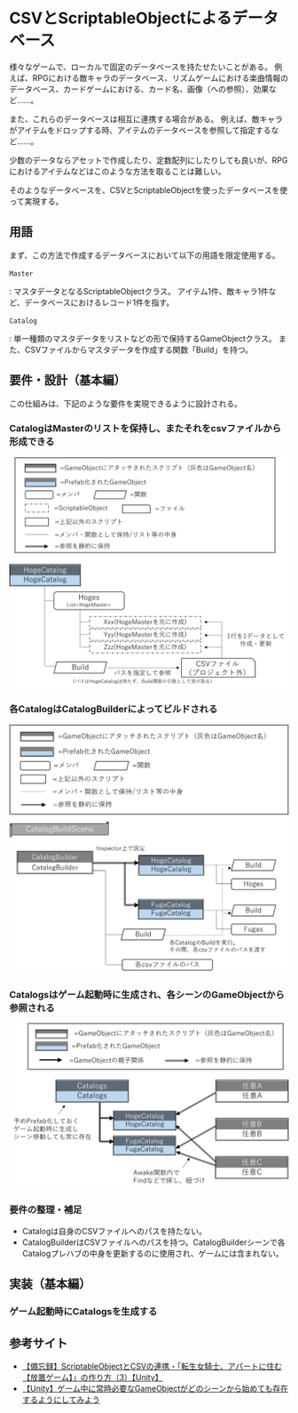 # CSVとScriptableObjectによるデータベース

様々なゲームで、ローカルで固定のデータベースを持たせたいことがある。
例えば、RPGにおける敵キャラのデータベース、リズムゲームにおける楽曲情報のデータベース、カードゲームにおける、カード名、画像（への参照）、効果など……。

また、これらのデータベースは相互に連携する場合がある。
例えば、敵キャラがアイテムをドロップする時、アイテムのデータベースを参照して指定するなど……。

少数のデータならアセットで作成したり、定数配列にしたりしても良いが、RPGにおけるアイテムなどはこのような方法を取ることは難しい。

そのようなデータベースを、CSVとScriptableObjectを使ったデータベースを使って実現する。

## 用語

まず、この方法で作成するデータベースにおいて以下の用語を限定使用する。

`Master`

:   マスタデータとなるScriptableObjectクラス。
    アイテム1件、敵キャラ1件など、データベースにおけるレコード1件を指す。

`Catalog`

:   単一種類のマスタデータをリストなどの形で保持するGameObjectクラス。
    また、CSVファイルからマスタデータを作成する関数「Build」を持つ。

## 要件・設計（基本編）

この仕組みは、下記のような要件を実現できるように設計される。

### CatalogはMasterのリストを保持し、またそれをcsvファイルから形成できる

![CatalogはMasterを保持し、またそれをcsvファイルから形成できる](./img_csv_so_database/catalog_has_masters_and_can_build_from_csv.png)

### 各CatalogはCatalogBuilderによってビルドされる

![各CatalogはCatalogBuilderによってビルドされる](./img_csv_so_database/catalogs_are_built_by_catalog_builder.png)

### Catalogsはゲーム起動時に生成され、各シーンのGameObjectから参照される

![Catalogsはゲーム起動時に生成され、各シーンのGameObjectから参照される](./img_csv_so_database/static_catalogs_are_referred_by_gameobjects.png)

### 要件の整理・補足

- Catalogは自身のCSVファイルへのパスを持たない。
- CatalogBuilderはCSVファイルへのパスを持つ。CatalogBuilderシーンで各Catalogプレハブの中身を更新するのに使用され、ゲームには含まれない。

## 実装（基本編）

### ゲーム起動時にCatalogsを生成する



## 参考サイト

- [【備忘録】ScriptableObjectとCSVの連携・「転生女騎士、アパートに住む【放置ゲーム】」の作り方（3）【Unity】](https://note.com/yamasho55/n/n04bd2f6d136d)
- [【Unity】ゲーム中に常時必要なGameObjectがどのシーンから始めても存在するようにしてみよう](https://www.urablog.xyz/entry/2018/02/11/164734)